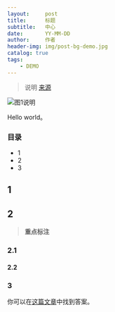 ```yaml
---
layout:     post
title:      标题
subtitle:   中心
date:       YY-MM-DD
author:     作者
header-img: img/post-bg-demo.jpg
catalog: true
tags:
    - DEMO
---
```


> 说明 [来源](来源链接)


![图1说明](图链接1)


Hello world。


### 目录

- 1
- 2
- 3



## 1



## 2



> **重点标注**

### 2.1



#### 2.2



### 3

你可以在[这篇文章](http://www.jiujitsubrotherhood.com/brazilian-jiu-jitsu-tips-a-c-t-model/)中找到答案。
